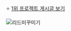 ⭐ [1위 프로젝트 게시글 보기](https://blog.naver.com/lifedesigner88/223442500248/)

![리드미꾸미기](https://github.com/lifedesigner88/lifedesigner88/assets/123573918/b50f9267-fe79-4905-a60d-bf7c19fa160b)

